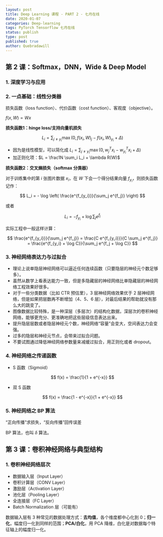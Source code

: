 ```yaml
---
layout: post
title: Deep Learning 课程 - PART 2 - 七月在线
date: 2020-01-07
categories: Deep-learning
tags: PyTorch Tensorflow 七月在线
status: publish
type: post
published: true
author: Quebradawill
---
```


## 第 2 课：Softmax，DNN，Wide & Deep Model

### 1. 深度学习与应用

### 2. 一点基础：线性分类器

损失函数（loss function）、代价函数（cost function）、客观度（objective）。

$f(x, W) = Wx$

**损失函数1：hinge loss/支持向量机损失**

$$L_i = \sum_{j \neq y_i} \max \left( 0, f(x_i, W)_j - f(x_i, W)_{y_i} + \Delta \right)$$

- 因为是线性模型，可以简化成 $L_i = \sum_{j \neq y_i} \max \left( 0, w_j^T x_i - w_{y_i}^T x_i + \Delta \right)$
- 加正则化项：$L = \frac1N \sum_i L_i + \lambda R(W)$

**损失函数2：交叉熵损失（softmax 分类器）**

对于训练集中的第 $i$ 张图片数据 $x_i$，在 $W$ 下会一个得分结果向量 $f_{y_i}$，则损失函数记作：


$$
L_i = - \log \left( \frac{e^{f_{y_i}}}{\sum_j e^{f_j}} \right)
$$


或者


$$
L_i = - f_{y_i} + \log \sum_j e^{f_j}
$$


实际工程中一般这样计算：


$$
\frac{e^{f_{y_i}}}{\sum_j e^{f_j}} = \frac{C e^{f_{y_i}}}{C \sum_j e^{f_j}} = \frac{e^{f_{y_i} + \log C}}{\sum_j e^{f_j + \log C}}
$$


### 3. 神经网络表达力与过拟合

- 理论上说单隐层神经网络可以逼近任何连续函数（只要隐层的神经元个数足够多）。
- 虽然从数学上看表达能力一致，但是多隐藏层的神经网络比单隐藏层的神经网络工程效果好很多。
- 对于一些分类数据（比如 CTR 预估里），3 层神经网络效果优于 2 层神经网络，但是如果把层数再不断增加（4、5、6 层），对最后结果的帮助就没有那么大的跳变了。
- 图像数据比较特殊，是一种深层（多层次）的结构化数据，深层次的卷积神经网络，能够更充分、更准确地把这些层级信息表达出来。
- 提升隐层层数或者隐层神经元个数，神经网络“容量”会变大，空间表达力会变强。
- 过多的隐层和神经元节点，会带来过拟合问题。
- 不要试图通过降低神经网络参数量来减缓过拟合，用正则化或者 dropout。

### 4. 神经网络之传递函数

- S 函数（Sigmoid）


$$
f(x) = \frac{1}{1 + e^{-x}}
$$


- 双 S 函数


$$
f(x) = \frac{1 - e^{-x}}{1 + e^{-x}}
$$


### 5. 神经网络之 BP 算法

“正向传播”求损失，“反向传播”回传误差

BP 算法，也叫 $\delta$ 算法。

## 第 3 课：卷积神经网络与典型结构

### 1. 卷积神经网络层次

- 数据输入层（Input Layer）
- 卷积计算层（CONV Layer）
- 激励层（Activation Layer）
- 池化层（Pooling Layer）
- 全连接层（FC Layer）
- Batch Normalization 层（可能有）

数据输入层有 3 种常见的数据处理方式：**去均值**，各个维度都中心化到 0；**归一化**，幅度归一化到同样的范围；**PCA/白化**，用 PCA 降维，白化是对数据每个特征轴上的幅度归一化。

